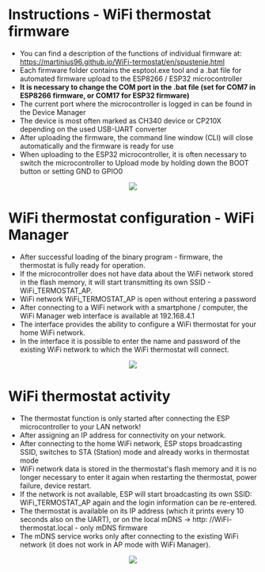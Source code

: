# Instructions - WiFi thermostat firmware
* You can find a description of the functions of individual firmware at: https://martinius96.github.io/WiFi-termostat/en/spustenie.html
* Each firmware folder contains the esptool.exe tool and a .bat file for automated firmware upload to the ESP8266 / ESP32 microcontroller
* **It is necessary to change the COM port in the .bat file (set for COM7 in ESP8266 firmware, or COM17 for ESP32 firmware)**
* The current port where the microcontroller is logged in can be found in the Device Manager
* The device is most often marked as CH340 device or CP210X depending on the used USB-UART converter
* After uploading the firmware, the command line window (CLI) will close automatically and the firmware is ready for use
* When uploading to the ESP32 microcontroller, it is often necessary to switch the microcontroller to Upload mode by holding down the BOOT button or setting GND to GPIO0

<p align="center">
  <img src="https://i.imgur.com/M0U6HkC.png" />
</p>

# WiFi thermostat configuration - WiFi Manager
* After successful loading of the binary program - firmware, the thermostat is fully ready for operation.
* If the microcontroller does not have data about the WiFi network stored in the flash memory, it will start transmitting its own SSID - WiFi_TERMOSTAT_AP.
* WiFi network WiFi_TERMOSTAT_AP is open without entering a password
* After connecting to a WiFi network with a smartphone / computer, the WiFi Manager web interface is available at 192.168.4.1
* The interface provides the ability to configure a WiFi thermostat for your home WiFi network.
* In the interface it is possible to enter the name and password of the existing WiFi network to which the WiFi thermostat will connect.
<p align="center">
  <img src="https://i.imgur.com/cJb6DR9.png" />
</p>

# WiFi thermostat activity
* The thermostat function is only started after connecting the ESP microcontroller to your LAN network!
* After assigning an IP address for connectivity on your network.
* After connecting to the home WiFi network, ESP stops broadcasting SSID, switches to STA (Station) mode and already works in thermostat mode
* WiFi network data is stored in the thermostat's flash memory and it is no longer necessary to enter it again when restarting the thermostat, power failure, device restart.
* If the network is not available, ESP will start broadcasting its own SSID: WiFi_TERMOSTAT_AP again and the login information can be re-entered.
* The thermostat is available on its IP address (which it prints every 10 seconds also on the UART), or on the local mDNS -> http: //WiFi-thermostat.local - only mDNS firmware
* The mDNS service works only after connecting to the existing WiFi network (it does not work in AP mode with WiFi Manager).
<p align="center">
  <img src="https://i.imgur.com/f1mF6Fk.png" />
</p>
